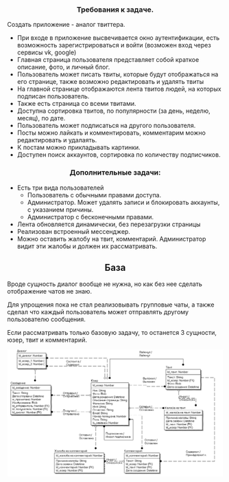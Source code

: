 <h3 align="center">Требования к задаче.</h3>
Создать приложение - аналог твиттера.
<ul>
<li>При входе в приложение высвечивается окно аутентификации, есть возможность зарегистрироваться и войти (возможен вход через сервисы vk, google)</li>
<li>Главная страница пользователя представляет собой краткое описание, фото, и личный блог.</li>
<li>Пользователь может писать твиты, которые будут отображаться на его странице, также возможно редактировать и удалять твиты</li>
<li>На главной странице отображаются лента твитов людей, на которых подписан пользователь.</li>
<li>Также есть страница со всеми твитами.</li>
<li>Доступна сортировка твитов, по популярности (за день, неделю, месяц), по дате.</li>
<li>Пользователь может подписаться на другого пользователя.</li>
<li>Посты можно лайкать и комментировать, комментарим можно редактировать и удалаять.</li>
<li>К постам можно прикладывать картинки.</li>
<li>Доступен поиск аккаунтов, сортировка по количеству подписчиков.</li>
</ul>

<h3 align="center">Дополнительные задачи:</h3>
<ul>
<li>
Есть три вида пользователей
<ul>
<li>Пользователь с обычными правами доступа.</li>
<li>Администратор. Может удалять записи и блокировать аккаунты, с указанием причины.</li>
<li>Администратор с бесконечными правами.</li>
</ul>
<li>Лента обновляется динамически, без перезагрузки страницы</li>
<li>Реализован встроенный мессенджер.</li>
<li>Можно оставить жалобу на твит, комментарий. Администратор видит эти жалобы и должен их рассматривать.</li>
</ul>


<h2 align="center">База</h3>

<div>Вроде сущность диалог вообще не нужна, но как без нее сделать отображение чатов не знаю.

Для упрощения пока не стал реализовывать групповые чаты, а также сделал что каждый пользователь может отправлять другому пользователю сообщения.

Если рассматривать только базовую задачу, то останется 3 сущности, юзер, твит и комментарий.</div>

![alt text](BaseUpgrade.png)

